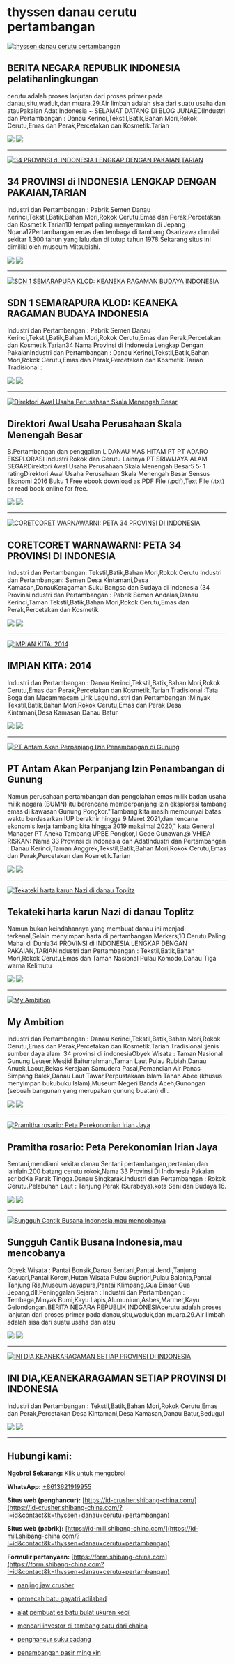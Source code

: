 # thyssen danau cerutu pertambangan

<a href="https://swt.shibang-china.com/?l=id&img&k=thyssen+danau+cerutu+pertambangan" target="_blank">![thyssen danau cerutu pertambangan](http://static.shibang-china.com/all-800x300/318.jpg)</a>

## BERITA NEGARA REPUBLIK INDONESIA pelatihanlingkungan
cerutu adalah proses lanjutan dari proses primer pada danau,situ,waduk,dan muara.29.Air limbah adalah sisa dari suatu usaha dan atauPakaian Adat Indonesia ~ SELAMAT DATANG DI BLOG JUNAEDIIndustri dan Pertambangan : Danau Kerinci,Tekstil,Batik,Bahan Mori,Rokok Cerutu,Emas dan Perak,Percetakan dan Kosmetik.Tarian


<a href="https://whatsapp.shibangsoft.com/WhatsApp.php" target="_blank" title="WhatsApp">![](http://static.shibang-china.com/icon/whatsapp.png)</a> <a href="https://swt.shibang-china.com/?l=id&icon&k=thyssen+danau+cerutu+pertambangan" target="_blank">![](http://static.shibang-china.com/icon/chat-id.png)</a>

---

<a href="https://swt.shibang-china.com/?l=id&img&k=thyssen+danau+cerutu+pertambangan" target="_blank">![34 PROVINSI di INDONESIA LENGKAP DENGAN PAKAIAN,TARIAN](http://static.shibang-china.com/all-800x300/1185.jpg)</a>

## 34 PROVINSI di INDONESIA LENGKAP DENGAN PAKAIAN,TARIAN
Industri dan Pertambangan : Pabrik Semen Danau Kerinci,Tekstil,Batik,Bahan Mori,Rokok Cerutu,Emas dan Perak,Percetakan dan Kosmetik.Tarian10 tempat paling menyeramkan di Jepang Nqana17Pertambangan emas dan tembaga di tambang Osarizawa dimulai sekitar 1.300 tahun yang lalu.dan di tutup tahun 1978.Sekarang situs ini dimiliki oleh museum Mitsubishi.


<a href="https://whatsapp.shibangsoft.com/WhatsApp.php" target="_blank" title="WhatsApp">![](http://static.shibang-china.com/icon/whatsapp.png)</a> <a href="https://swt.shibang-china.com/?l=id&icon&k=thyssen+danau+cerutu+pertambangan" target="_blank">![](http://static.shibang-china.com/icon/chat-id.png)</a>

---

<a href="https://swt.shibang-china.com/?l=id&img&k=thyssen+danau+cerutu+pertambangan" target="_blank">![SDN 1 SEMARAPURA KLOD: KEANEKA RAGAMAN BUDAYA INDONESIA](http://static.shibang-china.com/all-800x300/1258.jpg)</a>

## SDN 1 SEMARAPURA KLOD: KEANEKA RAGAMAN BUDAYA INDONESIA
Industri dan Pertambangan : Pabrik Semen Danau Kerinci,Tekstil,Batik,Bahan Mori,Rokok Cerutu,Emas dan Perak,Percetakan dan Kosmetik.Tarian34 Nama Provinsi di Indonesia Lengkap Dengan PakaianIndustri dan Pertambangan : Danau Kerinci,Tekstil,Batik,Bahan Mori,Rokok Cerutu,Emas dan Perak,Percetakan dan Kosmetik.Tarian Tradisional :


<a href="https://whatsapp.shibangsoft.com/WhatsApp.php" target="_blank" title="WhatsApp">![](http://static.shibang-china.com/icon/whatsapp.png)</a> <a href="https://swt.shibang-china.com/?l=id&icon&k=thyssen+danau+cerutu+pertambangan" target="_blank">![](http://static.shibang-china.com/icon/chat-id.png)</a>

---

<a href="https://swt.shibang-china.com/?l=id&img&k=thyssen+danau+cerutu+pertambangan" target="_blank">![Direktori Awal Usaha Perusahaan Skala Menengah Besar](http://static.shibang-china.com/all-800x300/530.jpg)</a>

## Direktori Awal Usaha Perusahaan Skala Menengah Besar
B.Pertambangan dan penggalian L DANAU MAS HITAM PT PT ADARO EKSPLORASI Industri Rokok dan Cerutu Lainnya PT SRIWIJAYA ALAM SEGARDirektori Awal Usaha Perusahaan Skala Menengah Besar5 5· 1 ratingDirektori Awal Usaha Perusahaan Skala Menengah Besar Sensus Ekonomi 2016 Buku 1 Free ebook download as PDF File (.pdf),Text File (.txt) or read book online for free.


<a href="https://whatsapp.shibangsoft.com/WhatsApp.php" target="_blank" title="WhatsApp">![](http://static.shibang-china.com/icon/whatsapp.png)</a> <a href="https://swt.shibang-china.com/?l=id&icon&k=thyssen+danau+cerutu+pertambangan" target="_blank">![](http://static.shibang-china.com/icon/chat-id.png)</a>

---

<a href="https://swt.shibang-china.com/?l=id&img&k=thyssen+danau+cerutu+pertambangan" target="_blank">![CORETCORET WARNAWARNI: PETA 34 PROVINSI DI INDONESIA](http://static.shibang-china.com/all-800x300/111.jpg)</a>

## CORETCORET WARNAWARNI: PETA 34 PROVINSI DI INDONESIA
Industri dan Pertambangan: Tekstil,Batik,Bahan Mori,Rokok Cerutu Industri dan Pertambangan: Semen Desa Kintamani,Desa Kamasan,DanauKeragaman Suku Bangsa dan Budaya di Indonesia (34 ProvinsiIndustri dan Pertambangan : Pabrik Semen Andalas,Danau Kerinci,Taman Tekstil,Batik,Bahan Mori,Rokok Cerutu,Emas dan Perak,Percetakan dan Kosmetik


<a href="https://whatsapp.shibangsoft.com/WhatsApp.php" target="_blank" title="WhatsApp">![](http://static.shibang-china.com/icon/whatsapp.png)</a> <a href="https://swt.shibang-china.com/?l=id&icon&k=thyssen+danau+cerutu+pertambangan" target="_blank">![](http://static.shibang-china.com/icon/chat-id.png)</a>

---

<a href="https://swt.shibang-china.com/?l=id&img&k=thyssen+danau+cerutu+pertambangan" target="_blank">![IMPIAN KITA: 2014](http://static.shibang-china.com/all-800x300/107.jpg)</a>

## IMPIAN KITA: 2014
Industri dan Pertambangan : Danau Kerinci,Tekstil,Batik,Bahan Mori,Rokok Cerutu,Emas dan Perak,Percetakan dan Kosmetik.Tarian Tradisional :Tata Boga dan Macammacam Lirik LaguIndustri dan Pertambangan :Minyak Tekstil,Batik,Bahan Mori,Rokok Cerutu,Emas dan Perak Desa Kintamani,Desa Kamasan,Danau Batur


<a href="https://whatsapp.shibangsoft.com/WhatsApp.php" target="_blank" title="WhatsApp">![](http://static.shibang-china.com/icon/whatsapp.png)</a> <a href="https://swt.shibang-china.com/?l=id&icon&k=thyssen+danau+cerutu+pertambangan" target="_blank">![](http://static.shibang-china.com/icon/chat-id.png)</a>

---

<a href="https://swt.shibang-china.com/?l=id&img&k=thyssen+danau+cerutu+pertambangan" target="_blank">![PT Antam Akan Perpanjang Izin Penambangan di Gunung](http://static.shibang-china.com/all-800x300/4.jpg)</a>

## PT Antam Akan Perpanjang Izin Penambangan di Gunung
Namun perusahaan pertambangan dan pengolahan emas milik badan usaha milik negara (BUMN) itu berencana memperpanjang izin eksplorasi tambang emas di kawasan Gunung Pongkor."Tambang kita masih mempunyai batas waktu berdasarkan IUP berakhir hingga 9 Maret 2021,dan rencana ekonomis kerja tambang kita hingga 2019 maksimal 2020," kata General Manager PT Aneka Tambang UPBE Pongkor,I Gede Gunawan.@ VHIEA RISKAN: Nama 33 Provinsi di Indonesia dan AdatIndustri dan Pertambangan : Danau Kerinci,Taman Anggrek,Tekstil,Batik,Bahan Mori,Rokok Cerutu,Emas dan Perak,Percetakan dan Kosmetik.Tarian


<a href="https://whatsapp.shibangsoft.com/WhatsApp.php" target="_blank" title="WhatsApp">![](http://static.shibang-china.com/icon/whatsapp.png)</a> <a href="https://swt.shibang-china.com/?l=id&icon&k=thyssen+danau+cerutu+pertambangan" target="_blank">![](http://static.shibang-china.com/icon/chat-id.png)</a>

---

<a href="https://swt.shibang-china.com/?l=id&img&k=thyssen+danau+cerutu+pertambangan" target="_blank">![Tekateki harta karun Nazi di danau Toplitz](http://static.shibang-china.com/all-800x300/277.jpg)</a>

## Tekateki harta karun Nazi di danau Toplitz
Namun bukan keindahannya yang membuat danau ini menjadi terkenal,Selain menyimpan harta di pertambangan Merkers,10 Cerutu Paling Mahal di Dunia34 PROVINSI di INDONESIA LENGKAP DENGAN PAKAIAN,TARIANIndustri dan Pertambangan : Tekstil,Batik,Bahan Mori,Rokok Cerutu,Emas dan Taman Nasional Pulau Komodo,Danau Tiga warna Kelimutu


<a href="https://whatsapp.shibangsoft.com/WhatsApp.php" target="_blank" title="WhatsApp">![](http://static.shibang-china.com/icon/whatsapp.png)</a> <a href="https://swt.shibang-china.com/?l=id&icon&k=thyssen+danau+cerutu+pertambangan" target="_blank">![](http://static.shibang-china.com/icon/chat-id.png)</a>

---

<a href="https://swt.shibang-china.com/?l=id&img&k=thyssen+danau+cerutu+pertambangan" target="_blank">![My Ambition](http://static.shibang-china.com/all-800x300/1151.jpg)</a>

## My Ambition
Industri dan Pertambangan : Danau Kerinci,Tekstil,Batik,Bahan Mori,Rokok Cerutu,Emas dan Perak,Percetakan dan Kosmetik.Tarian Tradisional :jenis sumber daya alam: 34 provinsi di indonesiaObyek Wisata : Taman Nasional Gunung Leuser,Mesjid Baiturrahman,Taman Laut Pulau Rubiah,Danau Anuek,Laout,Bekas Kerajaan Samudera Pasai,Pemandian Air Panas Simpang Balek,Danau Laut Tawar,Perpustakaan Islam Tanah Abee (khusus menyimpan bukubuku Islam),Museum Negeri Banda Aceh,Gunongan (sebuah bangunan yang merupakan gunung buatan) dll.


<a href="https://whatsapp.shibangsoft.com/WhatsApp.php" target="_blank" title="WhatsApp">![](http://static.shibang-china.com/icon/whatsapp.png)</a> <a href="https://swt.shibang-china.com/?l=id&icon&k=thyssen+danau+cerutu+pertambangan" target="_blank">![](http://static.shibang-china.com/icon/chat-id.png)</a>

---

<a href="https://swt.shibang-china.com/?l=id&img&k=thyssen+danau+cerutu+pertambangan" target="_blank">![Pramitha rosario: Peta Perekonomian Irian Jaya](http://static.shibang-china.com/all-800x300/23.jpg)</a>

## Pramitha rosario: Peta Perekonomian Irian Jaya
Sentani,mendiami sekitar danau Sentani pertambangan,pertanian,dan lainlain.200 batang cerutu rokok,Nama 33 Provinsi Di Indonesia Pakaian scribdKa Parak Tingga.Danau Singkarak.Industri dan Pertambangan : Rokok Cerutu.Pelabuhan Laut : Tanjung Perak (Surabaya).kota Seni dan Budaya 16.


<a href="https://whatsapp.shibangsoft.com/WhatsApp.php" target="_blank" title="WhatsApp">![](http://static.shibang-china.com/icon/whatsapp.png)</a> <a href="https://swt.shibang-china.com/?l=id&icon&k=thyssen+danau+cerutu+pertambangan" target="_blank">![](http://static.shibang-china.com/icon/chat-id.png)</a>

---

<a href="https://swt.shibang-china.com/?l=id&img&k=thyssen+danau+cerutu+pertambangan" target="_blank">![Sungguh Cantik Busana Indonesia,mau mencobanya](http://static.shibang-china.com/all-800x300/1471.jpg)</a>

## Sungguh Cantik Busana Indonesia,mau mencobanya
Obyek Wisata : Pantai Bonsik,Danau Sentani,Pantai Jendi,Tanjung Kasuari,Pantai Korem,Hutan Wisata Pulau Supriori,Pulau Balanta,Pantai Tanjung Ria,Museum Jayapura,Pantai Klimpang,Gua Binsar Gua Jepang,dll.Peninggalan Sejarah : Industri dan Pertambangan : Tembaga,Minyak Bumi,Kayu Lapis,Alumunium,Asbes,Marmer,Kayu Gelondongan.BERITA NEGARA REPUBLIK INDONESIAcerutu adalah proses lanjutan dari proses primer pada danau,situ,waduk,dan muara.29.Air limbah adalah sisa dari suatu usaha dan atau


<a href="https://whatsapp.shibangsoft.com/WhatsApp.php" target="_blank" title="WhatsApp">![](http://static.shibang-china.com/icon/whatsapp.png)</a> <a href="https://swt.shibang-china.com/?l=id&icon&k=thyssen+danau+cerutu+pertambangan" target="_blank">![](http://static.shibang-china.com/icon/chat-id.png)</a>

---

<a href="https://swt.shibang-china.com/?l=id&img&k=thyssen+danau+cerutu+pertambangan" target="_blank">![INI DIA,KEANEKARAGAMAN SETIAP PROVINSI DI INDONESIA](http://static.shibang-china.com/all-800x300/554.jpg)</a>

## INI DIA,KEANEKARAGAMAN SETIAP PROVINSI DI INDONESIA
Industri dan Pertambangan : Tekstil,Batik,Bahan Mori,Rokok Cerutu,Emas dan Perak,Percetakan Desa Kintamani,Desa Kamasan,Danau Batur,Bedugul

<a href="https://whatsapp.shibangsoft.com/WhatsApp.php" target="_blank" title="WhatsApp">![](http://static.shibang-china.com/icon/whatsapp.png)</a> <a href="https://swt.shibang-china.com/?l=id&icon&k=thyssen+danau+cerutu+pertambangan" target="_blank">![](http://static.shibang-china.com/icon/chat-id.png)</a>

---
## Hubungi kami:

**Ngobrol Sekarang:** [Klik untuk mengobrol](https://swt.shibang-china.com?l=id&contact&k=thyssen+danau+cerutu+pertambangan)

**WhatsApp:**  [+8613621919955](https://whatsapp.shibangsoft.com/WhatsApp.php)

**Situs web (penghancur):** [https://id-crusher.shibang-china.com/](https://id-crusher.shibang-china.com/?l=id&contact&k=thyssen+danau+cerutu+pertambangan)

**Situs web (pabrik):** [https://id-mill.shibang-china.com/](https://id-mill.shibang-china.com/?l=id&contact&k=thyssen+danau+cerutu+pertambangan)

**Formulir pertanyaan:** [https://form.shibang-china.com](https://form.shibang-china.com?l=id&contact&k=thyssen+danau+cerutu+pertambangan)

* [nanjing jaw crusher](../49/nanjing%20jaw%20crusher.md)

* [pemecah batu gayatri adilabad](../48/pemecah%20batu%20gayatri%20adilabad.md)

* [alat pembuat es batu bulat ukuran kecil](../41/alat%20pembuat%20es%20batu%20bulat%20ukuran%20kecil.md)

* [mencari investor di tambang batu dari chaina](../45/mencari%20investor%20di%20tambang%20batu%20dari%20chaina.md)

* [penghancur suku cadang](../50/penghancur%20suku%20cadang.md)

* [penambangan pasir ming xin](../44/penambangan%20pasir%20ming%20xin.md)